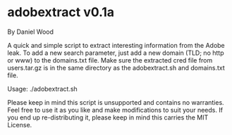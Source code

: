 adobextract v0.1a
================
By Daniel Wood

A quick and simple script to extract interesting information from the Adobe leak.  To add a new search parameter, just add a new domain (TLD; no http or www) to the domains.txt file.  Make sure the extracted cred file from users.tar.gz is in the same directory as the adobextract.sh and domains.txt file.

Usage: ./adobextract.sh

Please keep in mind this script is unsupported and contains no warranties.  Feel free to use it as you like and make modifications to suit your needs.  If you end up re-distributing it, please keep in mind this carries the MIT License.


